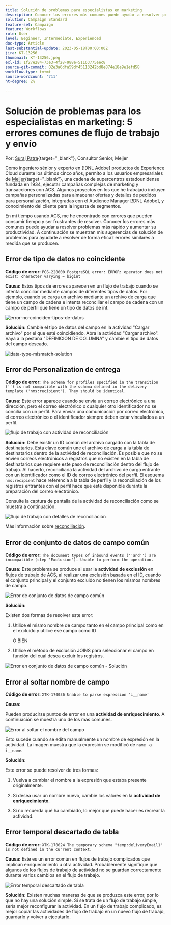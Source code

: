 ```yaml
---
title: Solución de problemas para especialistas en marketing
description: Conocer los errores más comunes puede ayudar a resolver problemas más rápido y aumentar su productividad. Estas sugerencias para la resolución de problemas le ayudarán a resolver de forma eficaz errores similares a medida que se producen.
solution: Campaign Standard
feature-set: Campaign
feature: Workflows
role: User
level: Beginner, Intermediate, Experienced
doc-type: Article
last-substantial-update: 2023-05-18T00:00:00Z
jira: KT-13256
thumbnail: KT-13256.jpeg
exl-id: 1f27e284-73e3-4f28-988e-51163775eec8
source-git-commit: 02e3a6dfa59df45113242bd8e874e18e9e1efd58
workflow-type: tm+mt
source-wordcount: '711'
ht-degree: 2%

---
```


# Solución de problemas para los especialistas en marketing: 5 errores comunes de flujo de trabajo y envío

Por: [Suraj Patra](https://www.linkedin.com/in/suraj-p-51612053/){target="_blank"}, Consultor Senior, Meijer

Como ingeniero sénior y experto en [!DNL Adobe] productos de Experience Cloud durante los últimos cinco años, permito a los usuarios empresariales de [Meijer](https://www.meijer.com/){target="_blank"}, una cadena de supercentros estadounidense fundada en 1934, ejecutar campañas complejas de marketing y transacciones con ACS. Algunos proyectos en los que he trabajado incluyen campañas personalizadas para almacenar ofertas y detalles de pedidos para personalización, integradas con el Audience Manager [!DNL Adobe], y conocimiento del cliente para la ingesta de segmentos.

En mi tiempo usando ACS, me he encontrado con errores que pueden consumir tiempo y ser frustrantes de resolver. Conocer los errores más comunes puede ayudar a resolver problemas más rápido y aumentar su productividad. A continuación se muestran mis sugerencias de solución de problemas para ayudarle a resolver de forma eficaz errores similares a medida que se producen.

## Error de tipo de datos no coincidente

**Código de error:**
`PGS-220000 PostgreSQL error: ERROR: operator does not exist: character varying = bigint`

**Causa:**
Estos tipos de errores aparecen en un flujo de trabajo cuando se intenta conciliar mediante campos de diferentes tipos de datos. Por ejemplo, cuando se carga un archivo mediante un archivo de carga que tiene un campo de cadena e intenta reconciliar el campo de cadena con un campo de perfil que tiene un tipo de datos de int.

![error-no-coinciden-tipos-de-datos](/help/_assets/kt-13256/data-type-mismatch.png)

**Solución:**
Cambie el tipo de datos del campo en la actividad &quot;Cargar archivo&quot; por el que esté coincidiendo. Abra la actividad &quot;Cargar archivo&quot;. Vaya a la pestaña &quot;DEFINICIÓN DE COLUMNA&quot; y cambie el tipo de datos del campo deseado.


![data-type-mismatch-solution](/help/_assets/kt-13256/data-type-mismatch-solution.png)

## Error de Personalization de entrega

**Código de error:**
`The schema for profiles specified in the transition ('') is not compatible with the schema defined in the delivery template ('nms:recipient'). They should be identical.`

**Causa:**
Este error aparece cuando se envía un correo electrónico a una dirección, pero el correo electrónico o cualquier otro identificador no se concilia con un perfil. Para enviar una comunicación por correo electrónico, el correo electrónico o el identificador siempre deben estar vinculados a un perfil.

![flujo de trabajo con actividad de reconciliación](/help/_assets/kt-13256/del-persn-error-wf.png)

**Solución:**
Debe existir un ID común del archivo cargado con la tabla de destinatarios. Esta clave común une el archivo de carga a la tabla de destinatarios dentro de la actividad de reconciliación. Es posible que no se envíen correos electrónicos a registros que no existen en la tabla de destinatarios que requiere este paso de reconciliación dentro del flujo de trabajo. Al hacerlo, reconciliaría la actividad del archivo de carga entrante con un identificador como el ID de correo electrónico del perfil. El esquema `nms:recipient` hace referencia a la tabla de perfil y la reconciliación de los registros entrantes con el perfil hace que esté disponible durante la preparación del correo electrónico.

Consulte la captura de pantalla de la actividad de reconciliación como se muestra a continuación.

![flujo de trabajo con detalles de reconciliación](/help/_assets/kt-13256/del-persn-error-wf-solution.png)

Más información sobre [reconciliación](https://experienceleague.adobe.com/docs/campaign-standard/using/managing-processes-and-data/data-management-activities/reconciliation.html?lang=en).

## Error de conjunto de datos de campo común

**Código de error:**
`The document types of inbound events (''and'') are incompatible (step 'Exclusion'). Unable to perform the operation. `

**Causa:**
Este problema se produce al usar la **actividad de exclusión** en flujos de trabajo de ACS, al realizar una exclusión basada en el ID, cuando el conjunto principal y el conjunto excluido no tienen los mismos nombres de campo.


![Error de conjunto de datos de campo común](/help/_assets/kt-13256/dataset-error.png)

**Solución:**

Existen dos formas de resolver este error:

1. Utilice el mismo nombre de campo tanto en el campo principal como en el excluido y utilice ese campo como ID

   O BIEN

2. Utilice el método de exclusión JOINS para seleccionar el campo en función del cual desea excluir los registros.

![Error en conjunto de datos de campo común - Solución ](/help/_assets/kt-13256/dataset-error-solution.png)

## Error al soltar nombre de campo

**Código de error:**
`XTK-170036 Unable to parse expression 'i__name'`

**Causa:**

Pueden producirse puntos de error en una **actividad de enriquecimiento**. A continuación se muestra uno de los más comunes.

![Error al soltar el nombre del campo](/help/_assets/kt-13256/field-name-dropped-error.png)

Esto sucede cuando se edita manualmente un nombre de expresión en la actividad. La imagen muestra que la expresión se modificó de `name ` a `i__name`.

**Solución:**

Este error se puede resolver de tres formas:

1. Vuelva a cambiar el nombre a la expresión que estaba presente originalmente.

2. Si desea usar un nombre nuevo, cambie los valores en la **actividad de enriquecimiento**.

3. Si no recuerda qué ha cambiado, lo mejor que puede hacer es recrear la actividad.

## Error temporal descartado de tabla 

**Código de error:**
`XTK-170024 The temporary schema "temp:deliveryEmail1" is not defined in the current context.`

**Causa:**
Este es un error común en flujos de trabajo complicados que implican enriquecimiento u otra actividad. Probablemente signifique que algunos de los flujos de trabajo de actividad no se guardan correctamente durante varios cambios en el flujo de trabajo.

![Error temporal descartado de tabla ](/help/_assets/kt-13256/temp-table-dropped-error.png)

**Solución:**
Existen muchas maneras de que se produzca este error, por lo que no hay una solución simple. Si se trata de un flujo de trabajo simple, sería mejor reconfigurar la actividad. En un flujo de trabajo complicado, es mejor copiar las actividades de flujo de trabajo en un nuevo flujo de trabajo, guardarlo y volver a ejecutarlo.
